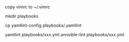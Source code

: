 copy vimrc to ~/.vimrc

mkdir playbooks

cp yamllint-config playbooks/.yamllint

yamllint playbooks/xxx.yml
annsible-lint playbooks/xxx.yml


